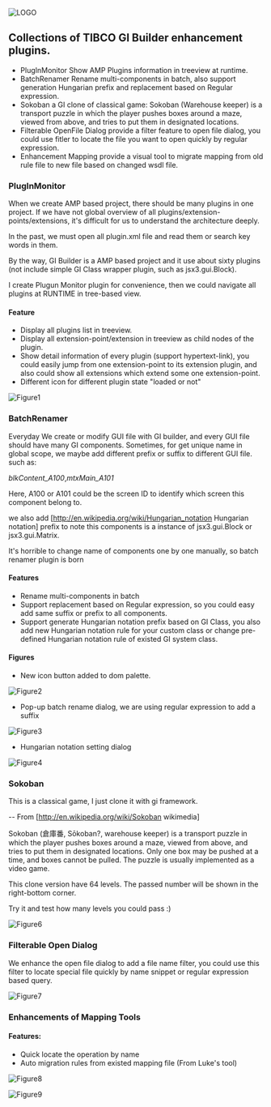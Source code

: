 
![LOGO](https://raw.github.com/longwosion/tibco-giants/master/images/giants-logo.gif)

## Collections of TIBCO GI Builder enhancement plugins.

* PlugInMonitor Show AMP Plugins information in treeview at runtime.
* BatchRenamer Rename multi-components in batch, also support generation Hungarian prefix and replacement based on Regular expression.
* Sokoban a GI clone of classical game: Sokoban (Warehouse keeper) is a transport puzzle in which the player pushes boxes around a maze, viewed from above, and tries to put them in designated locations.
* Filterable OpenFile Dialog provide a filter feature to open file dialog, you could use fitler to locate the file you want to open quickly by regular expression.
* Enhancement Mapping provide a visual tool to migrate mapping from old rule file to new file based on changed wsdl file.


### PlugInMonitor

When we create AMP based project, there should be many plugins in one project.
If we have not global overview of all plugins/extension-points/extensions, it's difficult for us to understand the architecture deeply.

In the past, we must open all plugin.xml file and read them or search key words in them.

By the way, GI Builder is a AMP based project and it use about sixty plugins (not include simple GI Class wrapper plugin, such as jsx3.gui.Block).

I create Plugun Monitor plugin for convenience, then we could navigate all plugins at RUNTIME in tree-based view.

#### Feature #### 
  * Display all plugins list in treeview.
  * Display all extension-point/extension in treeview as child nodes of the plugin.
  * Show detail information of every plugin (support hypertext-link), you could easily jump from one extension-point to its extension plugin, and also could show all extensions which extend some one extension-point.
  * Different icon for different plugin state "loaded or not"

![Figure1](https://raw.github.com/longwosion/tibco-giants/master/images/pluginMonitor2.png)

### BatchRenamer


Everyday We create or modify GUI file with GI builder, and every GUI file should have many GI components.
Sometimes, for get unique name in global scope, we maybe add different prefix or suffix to different GUI file. such as:

*blkContent_A100*,*mtxMain_A101*

Here, A100 or A101 could be the screen ID to identify which screen this component belong to.

we also add [http://en.wikipedia.org/wiki/Hungarian_notation Hungarian notation] prefix to note this components is a instance of jsx3.gui.Block or jsx3.gui.Matrix.

It's horrible to change name of components one by one manually, so batch renamer plugin is born


#### Features #### 

  * Rename multi-components in batch
  * Support replacement based on Regular expression, so you could easy add same suffix or prefix to all components.
  * Support generate Hungarian notation prefix based on GI Class, you also add new Hungarian notation rule for your custom class or change pre-defined Hungarian notation rule of existed GI system class.

#### Figures #### 

  * New icon button added to dom palette.

![Figure2](https://raw.github.com/longwosion/tibco-giants/master/images/BatchRenamer-Button.png)

  * Pop-up batch rename dialog, we are using regular expression to add a suffix

![Figure3](https://raw.github.com/longwosion/tibco-giants/master/images/BatchRenamer-RenameDialog.png)

  * Hungarian notation setting dialog

![Figure4](https://raw.github.com/longwosion/tibco-giants/master/images/BatchRenamer-PrefixSetting.png)


### Sokoban

This is a classical game, I just clone it with gi framework.

-- From [http://en.wikipedia.org/wiki/Sokoban wikimedia]

  Sokoban (倉庫番, Sōkoban?, warehouse keeper) is a transport puzzle in which the player pushes boxes around a maze, viewed from above, and tries to put them in designated locations. Only one box may be pushed at a time, and boxes cannot be pulled. The puzzle is usually implemented as a video game.

This clone version have 64 levels. The passed number will be shown in the right-bottom corner.

Try it and test how many levels you could pass :)

![Figure6](https://raw.github.com/longwosion/tibco-giants/master/images/sokoban.png)


### Filterable Open Dialog ### 

We enhance the open file dialog to add a file name filter, you could use this filter to locate special file quickly by name snippet or regular expression based query.


![Figure7](https://raw.github.com/longwosion/tibco-giants/master/images/FilterableDialog.png)


### Enhancements of Mapping Tools ### 

#### Features: #### 

 * Quick locate the operation by name
 * Auto migration rules from existed mapping file (From Luke's tool)

![Figure8](https://raw.github.com/longwosion/tibco-giants/master/images/OperationLocate.png)


![Figure9](https://raw.github.com/longwosion/tibco-giants/master/images/Mapping.png)
